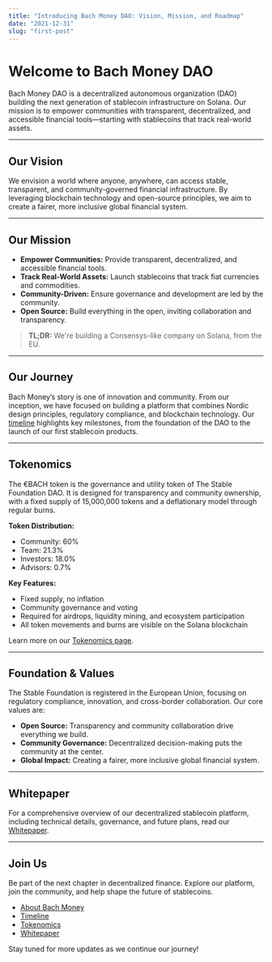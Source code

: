 ```yaml
---
title: "Introducing Bach Money DAO: Vision, Mission, and Roadmap"
date: "2021-12-31"
slug: "first-post"
---
```


# Welcome to Bach Money DAO

Bach Money DAO is a decentralized autonomous organization (DAO) building the next generation of stablecoin infrastructure on Solana. Our mission is to empower communities with transparent, decentralized, and accessible financial tools—starting with stablecoins that track real-world assets.

---

## Our Vision

We envision a world where anyone, anywhere, can access stable, transparent, and community-governed financial infrastructure. By leveraging blockchain technology and open-source principles, we aim to create a fairer, more inclusive global financial system.

---

## Our Mission

- **Empower Communities:** Provide transparent, decentralized, and accessible financial tools.
- **Track Real-World Assets:** Launch stablecoins that track fiat currencies and commodities.
- **Community-Driven:** Ensure governance and development are led by the community.
- **Open Source:** Build everything in the open, inviting collaboration and transparency.

> **TL;DR:** We're building a Consensys-like company on Solana, from the EU.

---

## Our Journey

Bach Money’s story is one of innovation and community. From our inception, we have focused on building a platform that combines Nordic design principles, regulatory compliance, and blockchain technology. Our [timeline](/timeline) highlights key milestones, from the foundation of the DAO to the launch of our first stablecoin products.

---

## Tokenomics

The €BACH token is the governance and utility token of The Stable Foundation DAO. It is designed for transparency and community ownership, with a fixed supply of 15,000,000 tokens and a deflationary model through regular burns.

**Token Distribution:**
- Community: 60%
- Team: 21.3%
- Investors: 18.0%
- Advisors: 0.7%

**Key Features:**
- Fixed supply, no inflation
- Community governance and voting
- Required for airdrops, liquidity mining, and ecosystem participation
- All token movements and burns are visible on the Solana blockchain

Learn more on our [Tokenomics page](/tokenomics).

---

## Foundation & Values

The Stable Foundation is registered in the European Union, focusing on regulatory compliance, innovation, and cross-border collaboration. Our core values are:

- **Open Source:** Transparency and community collaboration drive everything we build.
- **Community Governance:** Decentralized decision-making puts the community at the center.
- **Global Impact:** Creating a fairer, more inclusive global financial system.

---

## Whitepaper

For a comprehensive overview of our decentralized stablecoin platform, including technical details, governance, and future plans, read our [Whitepaper](/whitepaper).

---

## Join Us

Be part of the next chapter in decentralized finance. Explore our platform, join the community, and help shape the future of stablecoins.

- [About Bach Money](/about)
- [Timeline](/timeline)
- [Tokenomics](/tokenomics)
- [Whitepaper](/whitepaper)

Stay tuned for more updates as we continue our journey!

